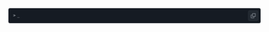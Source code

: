 <a href="https://supchyan.github.io/">
<picture>
    <source media="(prefers-color-scheme: dark-soft)" srcset="https://github.com/supchyan/supchyan/blob/main/bar-dark-soft.svg">
    <source media="(prefers-color-scheme: dark)" srcset="https://github.com/supchyan/supchyan/blob/main/bar-dark.svg">
    <source media="(prefers-color-scheme: light)" srcset="https://github.com/supchyan/supchyan/blob/main/bar-light.svg">
    <img alt="Logo" src="https://github.com/supchyan/supchyan/blob/main/bar.svg">
</picture>
</a>
